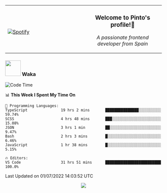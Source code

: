 <table width="100%" align="center"> 
  <tr>
  <td width="50%">
      
&nbsp; <br> [![Spotify](https://novatorem-zeta-rust.vercel.app/api/spotify)](https://open.spotify.com/user/novatorem-zeta-rust)

  </td>
  <td width="50%">
    <h3 align="center">Welcome to Pinto's profile!👋</h3>
    <p align="center"><em>A passionate frontend developer from Spain</em></p>
  </td>
  </table>

### <img src="https://media.giphy.com/media/VgCDAzcKvsR6OM0uWg/giphy.gif" width="50"> Waka

  <!--START_SECTION:waka-->
![Code Time](http://img.shields.io/badge/Code%20Time-605%20hrs%2017%20mins-blue)

📊 **This Week I Spent My Time On** 

```text
💬 Programming Languages: 
TypeScript               19 hrs 2 mins       ███████████████░░░░░░░░░░   59.74% 
SCSS                     4 hrs 48 mins       ███░░░░░░░░░░░░░░░░░░░░░░   15.08% 
JSON                     3 hrs 1 min         ██░░░░░░░░░░░░░░░░░░░░░░░   9.47% 
Bash                     2 hrs 3 mins        █░░░░░░░░░░░░░░░░░░░░░░░░   6.46% 
JavaScript               1 hr 38 mins        █░░░░░░░░░░░░░░░░░░░░░░░░   5.15%

🔥 Editors: 
VS Code                  31 hrs 51 mins      █████████████████████████   100.0%

```


 Last Updated on 01/07/2022 14:03:52 UTC
<!--END_SECTION:waka-->

<div align="center">
<img src="https://github-readme-stats-gilt-tau.vercel.app/api/top-langs/?username=pinto-hub&layout=compact&theme=dracula" />
</div>
